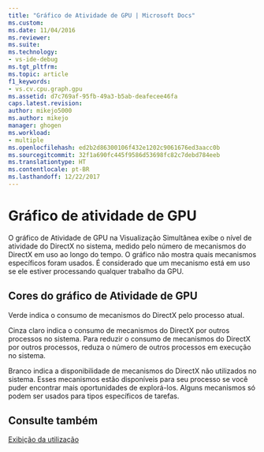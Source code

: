 ```yaml
---
title: "Gráfico de Atividade de GPU | Microsoft Docs"
ms.custom: 
ms.date: 11/04/2016
ms.reviewer: 
ms.suite: 
ms.technology:
- vs-ide-debug
ms.tgt_pltfrm: 
ms.topic: article
f1_keywords:
- vs.cv.cpu.graph.gpu
ms.assetid: d7c769af-95fb-49a3-b5ab-deafecee46fa
caps.latest.revision: 
author: mikejo5000
ms.author: mikejo
manager: ghogen
ms.workload:
- multiple
ms.openlocfilehash: ed2b2d86300106f432e1202c9061676ed3aacc0b
ms.sourcegitcommit: 32f1a690fc445f9586d53698fc82c7debd784eeb
ms.translationtype: HT
ms.contentlocale: pt-BR
ms.lasthandoff: 12/22/2017
---
```

# <a name="gpu-activity-graph"></a>Gráfico de atividade de GPU
O gráfico de Atividade de GPU na Visualização Simultânea exibe o nível de atividade do DirectX no sistema, medido pelo número de mecanismos do DirectX em uso ao longo do tempo.  O gráfico não mostra quais mecanismos específicos foram usados.  É considerado que um mecanismo está em uso se ele estiver processando qualquer trabalho da GPU.  
  
## <a name="gpu-activity-graph-colors"></a>Cores do gráfico de Atividade de GPU  
 Verde indica o consumo de mecanismos do DirectX pelo processo atual.  
  
 Cinza claro indica o consumo de mecanismos do DirectX por outros processos no sistema. Para reduzir o consumo de mecanismos do DirectX por outros processos, reduza o número de outros processos em execução no sistema.  
  
 Branco indica a disponibilidade de mecanismos do DirectX não utilizados no sistema. Esses mecanismos estão disponíveis para seu processo se você puder encontrar mais oportunidades de explorá-los. Alguns mecanismos só podem ser usados para tipos específicos de tarefas.  
  
## <a name="see-also"></a>Consulte também  
 [Exibição da utilização](../profiling/utilization-view.md)
